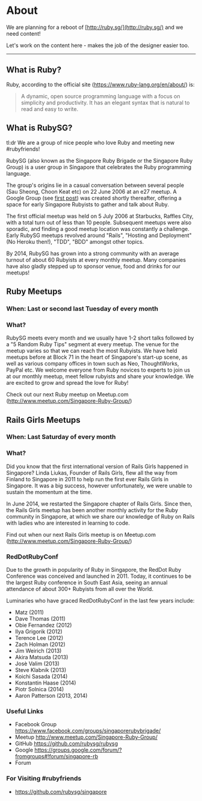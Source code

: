 # About

We are planning for a reboot of [http://ruby.sg/](http://ruby.sg/) and we need content!

Let's work on the content here - makes the job of the designer easier too.

----

## What is Ruby?

Ruby, according to the official site (https://www.ruby-lang.org/en/about/) is:

> A dynamic, open source programming language with a focus on simplicity and productivity. It has an elegant syntax that is natural to read and easy to write.

## What is RubySG?

tl:dr We are a group of nice people who love Ruby and meeting new #rubyfriends!

RubySG (also known as the Singapore Ruby Brigade or the Singapore Ruby Group) is a user group in Singapore that celebrates the Ruby programming language.

The group's origins lie in a casual conversation between several people (Sau Sheong, Choon Keat etc) on 22 June 2006 at an e27 meetup. A Google Group (see [first post](https://groups.google.com/forum/?fromgroups#!topic/singapore-rb/ZXMA0Pg8uW4)) was created shortly thereafter, offering a space for early Singapore Rubyists to gather and talk about Ruby.

The first official meetup was held on 5 July 2006 at Starbucks, Raffles City, with a total turn out of less than 10 people. Subsequent meetups were also sporadic, and finding a good meetup location was constantly a challenge. Early RubySG meetups revolved around "Rails", "Hosting and Deployment" (No Heroku then!), "TDD", "BDD" amongst other topics.

By 2014, RubySG has grown into a strong community with an average turnout of about 60 Rubyists at every monthly meetup. Many companies have also gladly stepped up to sponsor venue, food and drinks for our meetups!

## Ruby Meetups

### When: Last or second last Tuesday of every month

### What?

RubySG meets every month and we usually have 1-2 short talks followed by a "5 Random Ruby Tips" segment at every meetup. The venue for the meetup varies so that we can reach the most Rubyists. We have held meetups before at Block 71 in the heart of Singapore's start-up scene, as well as various company offices in town such as Neo, ThoughtWorks, PayPal etc. We welcome everyone from Ruby novices to experts to join us at our monthly meetup, meet fellow rubyists and share your knowledge. We are excited to grow and spread the love for Ruby!

Check out our next Ruby meetup on Meetup.com (http://www.meetup.com/Singapore-Ruby-Group/)

## Rails Girls Meetups

### When: Last Saturday of every month

### What?
Did you know that the first international version of Rails Girls happened in Singapore? Linda Liukas, Founder of Rails Girls, flew all the way from Finland to Singapore in 2011 to help run the first ever Rails Girls in Singapore. It was a big success, however unfortunately, we were unable to sustain the momentum at the time.

In June 2014, we restarted the Singapore chapter of Rails Girls. Since then, the Rails Girls meetup has been another monthly activity for the Ruby community in Singapore, at which we share our knowledge of Ruby on Rails with ladies who are interested in learning to code.

Find out when our next Rails Girls meetup is on Meetup.com (http://www.meetup.com/Singapore-Ruby-Group/)

### RedDotRubyConf

Due to the growth in popularity of Ruby in Singapore, the RedDot Ruby Conference was conceived and launched in 2011. Today, it continues to be the largest Ruby conference in South East Asia, seeing an annual attendance of about 300+ Rubyists from all over the World. 

Luminaries who have graced RedDotRubyConf in the last few years include:

- Matz (2011)
- Dave Thomas (2011)
- Obie Fernandez (2012)
- Ilya Grigorik (2012)
- Terence Lee (2012)
- Zach Holman (2012)
- Jim Weirich (2013)
- Akira Matsuda (2013)
- Josè Valim (2013)
- Steve Klabnik (2013)
- Koichi Sasada (2014)
- Konstantin Haase (2014)
- Piotr Solnica (2014)
- Aaron Patterson (2013, 2014)

### Useful Links

- Facebook Group https://www.facebook.com/groups/singaporerubybrigade/
- Meetup http://www.meetup.com/Singapore-Ruby-Group/
- GitHub https://github.com/rubysg/rubysg
- Google https://groups.google.com/forum/?fromgroups#!forum/singapore-rb
- Forum

### For Visiting #rubyfriends

- https://github.com/rubysg/singapore